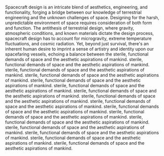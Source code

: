 
Spacecraft design is an intricate blend of aesthetics, engineering, and functionality, forging a bridge between our knowledge of terrestrial engineering and the unknown challenges of space. Designing for the harsh, unpredictable environment of space requires consideration of both form and function. The antithesis of terrestrial design, where gravity, atmospheric conditions, and known materials dictate the design process, spacecraft design has to account for microgravity, extreme temperature fluctuations, and cosmic radiation. Yet, beyond just survival, there's an inherent human desire to imprint a sense of artistry and identity upon our spacefaring vessels, echoing a balance between the sterile, functional demands of space and the aesthetic aspirations of mankind. sterile, functional demands of space and the aesthetic aspirations of mankind. sterile, functional demands of space and the aesthetic aspirations of mankind. sterile, functional demands of space and the aesthetic aspirations of mankind. sterile, functional demands of space and the aesthetic aspirations of mankind. sterile, functional demands of space and the aesthetic aspirations of mankind. sterile, functional demands of space and the aesthetic aspirations of mankind. sterile, functional demands of space and the aesthetic aspirations of mankind. sterile, functional demands of space and the aesthetic aspirations of mankind. sterile, functional demands of space and the aesthetic aspirations of mankind. sterile, functional demands of space and the aesthetic aspirations of mankind. sterile, functional demands of space and the aesthetic aspirations of mankind. sterile, functional demands of space and the aesthetic aspirations of mankind. sterile, functional demands of space and the aesthetic aspirations of mankind. sterile, functional demands of space and the aesthetic aspirations of mankind. sterile, functional demands of space and the aesthetic aspirations of mankind.


